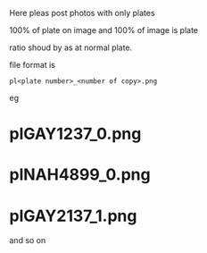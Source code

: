 Here pleas post photos with only plates

100% of plate on image and 100% of image is plate

ratio shoud by as at normal plate.

file format is

    pl<plate number>_<number of copy>.png
eg 

# plGAY1237_0.png
# plNAH4899_0.png
# plGAY2137_1.png 
 
and so on
